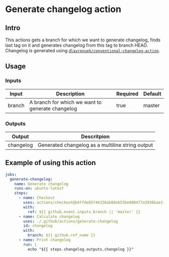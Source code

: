 # Generate changelog action

## Intro

This actions gets a branch for which we want to generate changelog, finds last tag on it and generates changelog from this tag to branch HEAD. Changelog is generated using [`dlavrenuek/conventional-changelog-action`](https://github.com/dlavrenuek/conventional-changelog-action).

## Usage

### Inputs

| Input  | Description                                      | Required | Default |
| ------ | ------------------------------------------------ | -------- | ------- |
| branch | A branch for which we want to generate changelog | true     | master  |

### Outputs

| Output    | Descritpion                                      |
| --------- | ------------------------------------------------ |
| changelog | Generated changelog as a multiline string output |

## Example of using this action

```yaml
jobs:
  generate-changelog:
    name: Generate changelog
    runs-on: ubuntu-latest
    steps:
      - name: Checkout
        uses: actions/checkout@b4ffde65f46336ab88eb53be808477a3936bae11 # v4
        with:
          ref: ${{ github.event.inputs.branch || 'master' }}
      - name: Calculate changelog
        uses: ./.github/actions/generate-changelog
        id: changelog
        with:
          branch: ${{ github.ref_name }}
      - name: Print changelog
        run: |
          echo "${{ steps.changelog.outputs.changelog }}"
```
